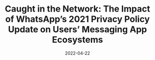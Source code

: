 ---
title: "Caught in the Network: The Impact of WhatsApp’s 2021 Privacy Policy Update on Users’ Messaging App Ecosystems"
collection: publications
permalink: /publication/2022-04-22-caughtinthenetwork
excerpt: 'In January 2021, WhatsApp announced an update to their privacy policy, sparking an outcry that saw millions of users install other messaging apps such as Telegram and Signal. This presented a rare opportunity to study users’ experiences when trying to leave the world’s most popular communication app. We conducted surveys in February and May with 1525 WhatsApp users from Mexico, Spain, South Africa, and the United Kingdom. Over a quarter wanted to switch at least part of their communication to other apps, but 74% of them failed to do so. By May, 27% had increased their use of other apps, and only 16% used WhatsApp less. Beyond network effects, users struggled with making informed choices of alternative apps and with differences in their design and functionality. We suggest messaging interoperability as an approach to alleviate switching costs and discuss implications for HCI research and competition regulation of digital services.
'
date: 2022-04-22
venue: 'CHI &apos;17: Proceedings of the 2017 CHI Conference on Human Factors in Computing Systems'
paperurl: 'https://dl.acm.org/doi/10.1145/3491102.3502032cid=81500663869'
citation: 'Carla F. Griggio, Midas Nouwens, and Clemens Nylandsted Klokmose. 2022. Caught in the Network: The Impact of WhatsApp’s 2021 Privacy Policy Update on Users’ Messaging App Ecosystems. In <i>Proceedings of the 2022 CHI Conference on Human Factors in Computing Systems</i> (<i>CHI &apos;22</i>). Association for Computing Machinery, New York, NY, USA, Article 104, 1–23. https://doi.org/10.1145/3491102.3502032'
authors: <strong>Carla F. Griggio</strong>, Midas Nouwens, and Clemens Nylandsted Klokmose.
type: Research Paper
video: 'JiCI8j0uez8'
---